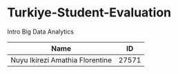# Turkiye-Student-Evaluation
Intro Big Data Analytics 

|Name                             | ID   |
|---------------------------------|------|
|Nuyu Ikirezi Amathia Florentine  |27571 |

